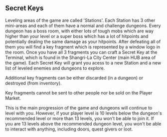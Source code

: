 ## Secret Keys
Leveling areas of the game are called 'Stations'. Each Station has 3 other mini-areas and each of them have a normal and challenge dungeons. Every dungeon has a boss room, with either lots of tough mobs which are way higher than your level or a super boss which has a lot of hitpoints and potentially dealing the same damage as your hitpoints. After defeating all of them you will find a key fragment which is represented by a window logo in the room. Once you have all 3 fragments you can craft a Secret Key at the Terminal, which is found in the Shangri-La City Center (main HUB area of the game). Each Secret Key will grant you acess to a new Station and a new list of leveled enemies and dungeons to explore.  

Additional key fragments can be either discarded (in a dungeon) or destroyed (from inventory).

Key fragments cannot be sent to other people nor be sold on the Player Market.

This is the main progression of the game and dungeons will continue to level with you. However, if your player level is 10 levels below the dungeon's recommended level or more than 13 levels, you won't be able to join it. If you are 13 levels above the recommended dungeon level, you won't be able to interact with anything, including doors, quest givers or loot.
